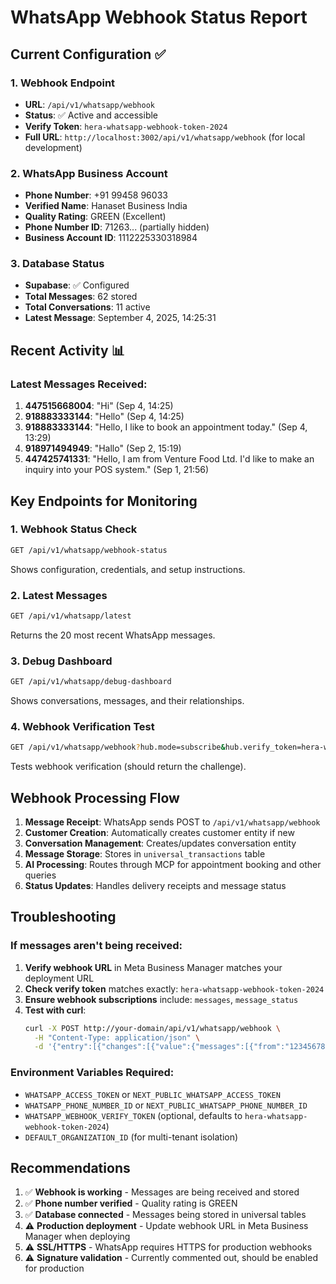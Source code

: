 # WhatsApp Webhook Status Report

## Current Configuration ✅

### 1. **Webhook Endpoint**
- **URL**: `/api/v1/whatsapp/webhook`
- **Status**: ✅ Active and accessible
- **Verify Token**: `hera-whatsapp-webhook-token-2024`
- **Full URL**: `http://localhost:3002/api/v1/whatsapp/webhook` (for local development)

### 2. **WhatsApp Business Account**
- **Phone Number**: +91 99458 96033
- **Verified Name**: Hanaset Business India
- **Quality Rating**: GREEN (Excellent)
- **Phone Number ID**: 71263... (partially hidden)
- **Business Account ID**: 1112225330318984

### 3. **Database Status**
- **Supabase**: ✅ Configured
- **Total Messages**: 62 stored
- **Total Conversations**: 11 active
- **Latest Message**: September 4, 2025, 14:25:31

## Recent Activity 📊

### Latest Messages Received:
1. **447515668004**: "Hi" (Sep 4, 14:25)
2. **918883333144**: "Hello" (Sep 4, 14:25)
3. **918883333144**: "Hello, I like to book an appointment today." (Sep 4, 13:29)
4. **918971494949**: "Hallo" (Sep 2, 15:19)
5. **447425741331**: "Hello, I am from Venture Food Ltd. I'd like to make an inquiry into your POS system." (Sep 1, 21:56)

## Key Endpoints for Monitoring

### 1. **Webhook Status Check**
```bash
GET /api/v1/whatsapp/webhook-status
```
Shows configuration, credentials, and setup instructions.

### 2. **Latest Messages**
```bash
GET /api/v1/whatsapp/latest
```
Returns the 20 most recent WhatsApp messages.

### 3. **Debug Dashboard**
```bash
GET /api/v1/whatsapp/debug-dashboard
```
Shows conversations, messages, and their relationships.

### 4. **Webhook Verification Test**
```bash
GET /api/v1/whatsapp/webhook?hub.mode=subscribe&hub.verify_token=hera-whatsapp-webhook-token-2024&hub.challenge=test
```
Tests webhook verification (should return the challenge).

## Webhook Processing Flow

1. **Message Receipt**: WhatsApp sends POST to `/api/v1/whatsapp/webhook`
2. **Customer Creation**: Automatically creates customer entity if new
3. **Conversation Management**: Creates/updates conversation entity
4. **Message Storage**: Stores in `universal_transactions` table
5. **AI Processing**: Routes through MCP for appointment booking and other queries
6. **Status Updates**: Handles delivery receipts and message status

## Troubleshooting

### If messages aren't being received:
1. **Verify webhook URL** in Meta Business Manager matches your deployment URL
2. **Check verify token** matches exactly: `hera-whatsapp-webhook-token-2024`
3. **Ensure webhook subscriptions** include: `messages`, `message_status`
4. **Test with curl**: 
   ```bash
   curl -X POST http://your-domain/api/v1/whatsapp/webhook \
     -H "Content-Type: application/json" \
     -d '{"entry":[{"changes":[{"value":{"messages":[{"from":"1234567890","text":{"body":"Test"}}]}}]}]}'
   ```

### Environment Variables Required:
- `WHATSAPP_ACCESS_TOKEN` or `NEXT_PUBLIC_WHATSAPP_ACCESS_TOKEN`
- `WHATSAPP_PHONE_NUMBER_ID` or `NEXT_PUBLIC_WHATSAPP_PHONE_NUMBER_ID`
- `WHATSAPP_WEBHOOK_VERIFY_TOKEN` (optional, defaults to `hera-whatsapp-webhook-token-2024`)
- `DEFAULT_ORGANIZATION_ID` (for multi-tenant isolation)

## Recommendations

1. ✅ **Webhook is working** - Messages are being received and stored
2. ✅ **Phone number verified** - Quality rating is GREEN
3. ✅ **Database connected** - Messages being stored in universal tables
4. ⚠️ **Production deployment** - Update webhook URL in Meta Business Manager when deploying
5. ⚠️ **SSL/HTTPS** - WhatsApp requires HTTPS for production webhooks
6. ⚠️ **Signature validation** - Currently commented out, should be enabled for production